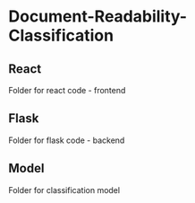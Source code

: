 # Document-Readability-Classification

## React
Folder for react code - frontend

## Flask
Folder for flask code - backend

## Model
Folder for classification model 

